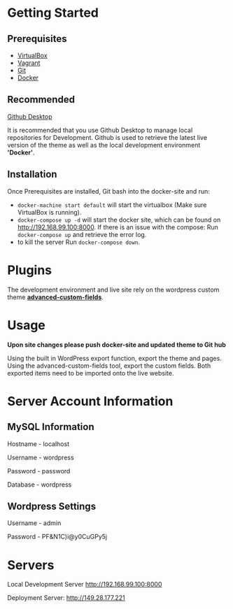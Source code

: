 # Getting Started

## Prerequisites

- [VirtualBox](https://www.virtualbox.org)
- [Vagrant](https://www.vagrantup.com)
- [Git](https://git-scm.com)
- [Docker](https://www.docker.com)

## Recommended

[Github Desktop](https://desktop.github.com)

It is recommended that you use Github Desktop to manage local repositories for Development. Github is used to retrieve the latest live version of the theme as well as the local development environment **'Docker'**.

## Installation

Once Prerequisites are installed, Git bash into the docker-site and run:
- `docker-machine start default` will start the virtualbox (Make sure VirtualBox is running).
- `docker-compose up -d` will start the docker site, which can be found on http://192.168.99.100:8000. If there is an issue with the compose: Run `docker-compose up` and retrieve the error log.
- to kill the server Run `docker-compose down`.


# Plugins

The development environment and live site rely on the wordpress custom theme **[advanced-custom-fields](https://www.advancedcustomfields.com/)**.

# Usage

**Upon site changes please push docker-site and updated theme to Git hub**

Using the built in WordPress export function, export the theme and pages. Using the advanced-custom-fields tool, export the custom fields. Both exported items need to be imported onto the live website.


# Server Account Information

## MySQL Information
Hostname - localhost

Username - wordpress

Password - password

Database - wordpress

## Wordpress Settings
Username - admin

Password - PF&N1C)i@y0CuGPy5j

# Servers

Local Development Server http://192.168.99.100:8000


Deployment Server: http://149.28.177.221
